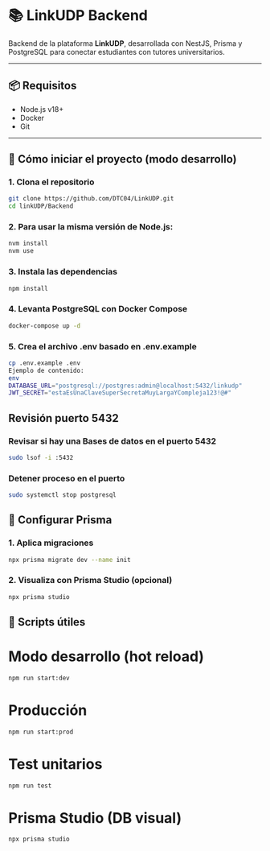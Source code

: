# 📚 LinkUDP Backend

Backend de la plataforma **LinkUDP**, desarrollada con NestJS, Prisma y PostgreSQL para conectar estudiantes con tutores universitarios.

---

## 📦 Requisitos

- Node.js v18+
- Docker
- Git

---

## 🚀 Cómo iniciar el proyecto (modo desarrollo)

### 1. Clona el repositorio
```bash
git clone https://github.com/DTC04/LinkUDP.git
cd linkUDP/Backend
```
### 2. Para usar la misma versión de Node.js:
```bash
nvm install
nvm use
```
### 3. Instala las dependencias
```bash
npm install
```
### 4. Levanta PostgreSQL con Docker Compose

```bash
docker-compose up -d
```
### 5. Crea el archivo .env basado en .env.example
```bash
cp .env.example .env
Ejemplo de contenido:
env
DATABASE_URL="postgresql://postgres:admin@localhost:5432/linkudp"
JWT_SECRET="estaEsUnaClaveSuperSecretaMuyLargaYCompleja123!@#"
```
## Revisión puerto 5432
### Revisar si hay una Bases de datos en el puerto 5432
```bash
sudo lsof -i :5432
```
### Detener proceso en el puerto
```bash
sudo systemctl stop postgresql

```
## 🧩 Configurar Prisma
### 1. Aplica migraciones
```bash
npx prisma migrate dev --name init
```
### 2. Visualiza con Prisma Studio (opcional)
```bash
npx prisma studio
```
## 📂 Scripts útiles

# Modo desarrollo (hot reload)
```bash
npm run start:dev
```
# Producción
```bash
npm run start:prod
```
# Test unitarios
```bash
npm run test
```
# Prisma Studio (DB visual)
```bash
npx prisma studio
```
